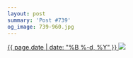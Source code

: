 ```yaml
---
layout: post
summary: 'Post #739'
og_image: 739-960.jpg
---
```


<p>
 <time>
  <a href="/739">
   {{ page.date | date: "%B %-d, %Y" }}
  </a>
 </time>
 <a href="/739">
  <img data-taken="3/10/2018" sizes="(min-width: 700px) 50vw, calc(100vw - 2rem)" src="{{ site.assets_url }}/739-480.jpg" srcset="{{ site.assets_url }}/739-240.jpg 240w, {{ site.assets_url }}/739-480.jpg 480w, {{ site.assets_url }}/739-720.jpg 720w, {{ site.assets_url }}/739-960.jpg 960w"/>
 </a>
</p>
